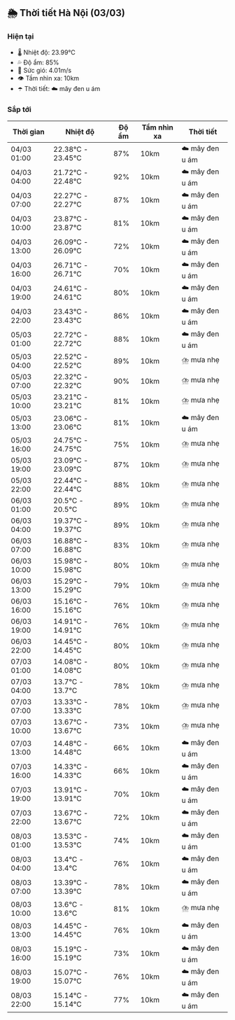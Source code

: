 ## 🌦️ Thời tiết Hà Nội (03/03)

### Hiện tại

- 🌡️ Nhiệt độ: 23.99℃
- 💦 Độ ẩm: 85%
- 💨 Sức gió: 4.01m/s
- 👁️ Tầm nhìn xa: 10km
- ☂️ Thời tiết: ☁️ mây đen u ám

### Sắp tới

| Thời gian | Nhiệt độ | Độ ẩm | Tầm nhìn xa | Thời tiết |
| --- | --- | --- | --- | --- |
| 04/03 01:00 | 22.38℃ - 23.45℃ | 87% | 10km | ☁️ mây đen u ám |
| 04/03 04:00 | 21.72℃ - 22.48℃ | 92% | 10km | ☁️ mây đen u ám |
| 04/03 07:00 | 22.27℃ - 22.27℃ | 87% | 10km | ☁️ mây đen u ám |
| 04/03 10:00 | 23.87℃ - 23.87℃ | 81% | 10km | ☁️ mây đen u ám |
| 04/03 13:00 | 26.09℃ - 26.09℃ | 72% | 10km | ☁️ mây đen u ám |
| 04/03 16:00 | 26.71℃ - 26.71℃ | 70% | 10km | ☁️ mây đen u ám |
| 04/03 19:00 | 24.61℃ - 24.61℃ | 80% | 10km | ☁️ mây đen u ám |
| 04/03 22:00 | 23.43℃ - 23.43℃ | 86% | 10km | ☁️ mây đen u ám |
| 05/03 01:00 | 22.72℃ - 22.72℃ | 88% | 10km | ☁️ mây đen u ám |
| 05/03 04:00 | 22.52℃ - 22.52℃ | 89% | 10km | ⛈️ mưa nhẹ |
| 05/03 07:00 | 22.32℃ - 22.32℃ | 90% | 10km | ⛈️ mưa nhẹ |
| 05/03 10:00 | 23.21℃ - 23.21℃ | 81% | 10km | ⛈️ mưa nhẹ |
| 05/03 13:00 | 23.06℃ - 23.06℃ | 81% | 10km | ☁️ mây đen u ám |
| 05/03 16:00 | 24.75℃ - 24.75℃ | 75% | 10km | ⛈️ mưa nhẹ |
| 05/03 19:00 | 23.09℃ - 23.09℃ | 87% | 10km | ⛈️ mưa nhẹ |
| 05/03 22:00 | 22.44℃ - 22.44℃ | 88% | 10km | ⛈️ mưa nhẹ |
| 06/03 01:00 | 20.5℃ - 20.5℃ | 89% | 10km | ⛈️ mưa nhẹ |
| 06/03 04:00 | 19.37℃ - 19.37℃ | 89% | 10km | ⛈️ mưa nhẹ |
| 06/03 07:00 | 16.88℃ - 16.88℃ | 83% | 10km | ⛈️ mưa nhẹ |
| 06/03 10:00 | 15.98℃ - 15.98℃ | 80% | 10km | ⛈️ mưa nhẹ |
| 06/03 13:00 | 15.29℃ - 15.29℃ | 79% | 10km | ⛈️ mưa nhẹ |
| 06/03 16:00 | 15.16℃ - 15.16℃ | 76% | 10km | ⛈️ mưa nhẹ |
| 06/03 19:00 | 14.91℃ - 14.91℃ | 76% | 10km | ⛈️ mưa nhẹ |
| 06/03 22:00 | 14.45℃ - 14.45℃ | 80% | 10km | ⛈️ mưa nhẹ |
| 07/03 01:00 | 14.08℃ - 14.08℃ | 80% | 10km | ⛈️ mưa nhẹ |
| 07/03 04:00 | 13.7℃ - 13.7℃ | 78% | 10km | ⛈️ mưa nhẹ |
| 07/03 07:00 | 13.33℃ - 13.33℃ | 78% | 10km | ⛈️ mưa nhẹ |
| 07/03 10:00 | 13.67℃ - 13.67℃ | 73% | 10km | ⛈️ mưa nhẹ |
| 07/03 13:00 | 14.48℃ - 14.48℃ | 66% | 10km | ☁️ mây đen u ám |
| 07/03 16:00 | 14.33℃ - 14.33℃ | 66% | 10km | ☁️ mây đen u ám |
| 07/03 19:00 | 13.91℃ - 13.91℃ | 70% | 10km | ☁️ mây đen u ám |
| 07/03 22:00 | 13.67℃ - 13.67℃ | 72% | 10km | ☁️ mây đen u ám |
| 08/03 01:00 | 13.53℃ - 13.53℃ | 74% | 10km | ☁️ mây đen u ám |
| 08/03 04:00 | 13.4℃ - 13.4℃ | 76% | 10km | ☁️ mây đen u ám |
| 08/03 07:00 | 13.39℃ - 13.39℃ | 78% | 10km | ☁️ mây đen u ám |
| 08/03 10:00 | 13.6℃ - 13.6℃ | 81% | 10km | ⛈️ mưa nhẹ |
| 08/03 13:00 | 14.45℃ - 14.45℃ | 76% | 10km | ☁️ mây đen u ám |
| 08/03 16:00 | 15.19℃ - 15.19℃ | 73% | 10km | ☁️ mây đen u ám |
| 08/03 19:00 | 15.07℃ - 15.07℃ | 76% | 10km | ☁️ mây đen u ám |
| 08/03 22:00 | 15.14℃ - 15.14℃ | 77% | 10km | ☁️ mây đen u ám |
